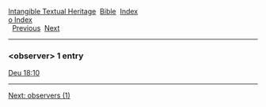 [Intangible Textual Heritage](../../index)  [Bible](../index) 
[Index](index)   
[o Index](_o_)  
  [Previous](c07952)  [Next](c07954) 

------------------------------------------------------------------------

### &lt;observer&gt; 1 entry

[Deu 18:10](../kjv/deu018.htm#010)  

------------------------------------------------------------------------

[Next: observers (1)](c07954)
